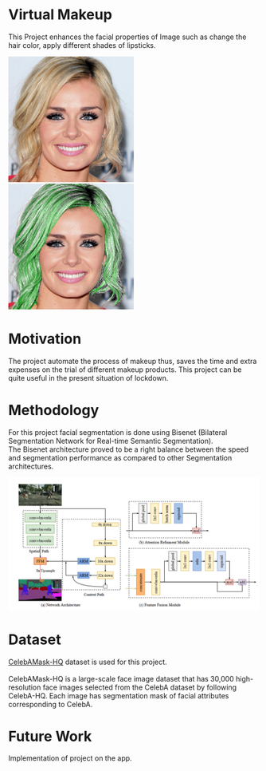 # Virtual Makeup

This Project enhances the facial properties of Image such as change the hair color, apply different shades of lipsticks.

 <p float="left">
 <img src="https://github.com/sauravakolia/VirtualMakeup/blob/main/orig.png" style="width:50%">
 <img src="https://github.com/sauravakolia/VirtualMakeup/blob/main/hair.png" style="width:50%">
 </p>

# Motivation
The project automate the process of makeup thus, saves the time and extra expenses on the trial of different makeup products. This project can be quite useful in the present situation of lockdown.

# Methodology
For this project facial segmentation is done using Bisenet (Bilateral Segmentation Network for Real-time Semantic Segmentation). </br>
The Bisenet architecture proved to be  a right balance between the speed and segmentation performance as compared to other Segmentation architectures.</br>

<img src="https://github.com/sauravakolia/VirtualMakeup/blob/main/bisenet.png">

# Dataset
<a href="https://github.com/switchablenorms/CelebAMask-HQ">CelebAMask-HQ</a> dataset is used for this project.</br>
</br>
CelebAMask-HQ is a large-scale face image dataset that has 30,000 high-resolution face images selected from the CelebA dataset by following CelebA-HQ. Each image has segmentation mask of facial attributes corresponding to CelebA.

# Future Work
Implementation of project on the app.
